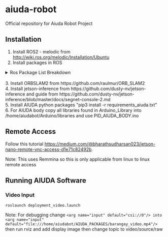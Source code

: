 # aiuda-robot
Official repository for Aiuda Robot Project

## Installation
1. Install ROS2 - melodic from http://wiki.ros.org/melodic/Installation/Ubuntu
2. Install packages in ROS
<details>
<summary>Ros Package List Breakdown</summary>
<br>ORB_SLAM2 /opt/ros/melodic/share/ORB_SLAM2
<br>actionlib /opt/ros/melodic/share/actionlib
<br>actionlib_msgs /opt/ros/melodic/share/actionlib_msgs
<br>actionlib_tutorials /opt/ros/melodic/share/actionlib_tutorials
<br>aiuda_body_serial /home/aiudabot/AIUDA_PACKAGES/arduino_body_serial/src/aiuda_body_serial
<br>aiuda_throttle_package /home/aiudabot/AIUDA_PACKAGES/opencv_ros_package/src/aiuda_throttle_package
<br>aiudastarter /home/aiudabot/AIUDA_PACKAGES/AIUDA_STARTER/src/aiudastarter
<br>amcl /opt/ros/melodic/share/amcl
<br>angles /opt/ros/melodic/share/angles
<br>async_web_server_cpp /opt/ros/melodic/share/async_web_server_cpp
<br>base_local_planner /opt/ros/melodic/share/base_local_planner
<br>bond /opt/ros/melodic/share/bond
<br>bondcpp /opt/ros/melodic/share/bondcpp
<br>bondpy /opt/ros/melodic/share/bondpy
<br>camera_calibration /opt/ros/melodic/share/camera_calibration
<br>camera_calibration_parsers /opt/ros/melodic/share/camera_calibration_parsers
<br>camera_info_manager /opt/ros/melodic/share/camera_info_manager
<br>carrot_planner /opt/ros/melodic/share/carrot_planner
<br>catkin /opt/ros/melodic/share/catkin
<br>class_loader /opt/ros/melodic/share/class_loader
<br>clear_costmap_recovery /opt/ros/melodic/share/clear_costmap_recovery
<br>clock_relay /opt/ros/melodic/share/clock_relay
<br>cmake_modules /opt/ros/melodic/share/cmake_modules
<br>compressed_depth_image_transport /opt/ros/melodic/share/compressed_depth_image_transport
<br>compressed_image_transport /opt/ros/melodic/share/compressed_image_transport
<br>control_msgs /opt/ros/melodic/share/control_msgs
<br>control_toolbox /opt/ros/melodic/share/control_toolbox
<br>controller_interface /opt/ros/melodic/share/controller_interface
<br>controller_manager /opt/ros/melodic/share/controller_manager
<br>controller_manager_msgs /opt/ros/melodic/share/controller_manager_msgs
<br>costmap_2d /opt/ros/melodic/share/costmap_2d
<br>cpp_common /opt/ros/melodic/share/cpp_common
<br>cv_bridge /opt/ros/melodic/share/cv_bridge
<br>depth_image_proc /opt/ros/melodic/share/depth_image_proc
<br>diagnostic_aggregator /opt/ros/melodic/share/diagnostic_aggregator
<br>diagnostic_analysis /opt/ros/melodic/share/diagnostic_analysis
<br>diagnostic_common_diagnostics /opt/ros/melodic/share/diagnostic_common_diagnostics
<br>diagnostic_msgs /opt/ros/melodic/share/diagnostic_msgs
<br>diagnostic_updater /opt/ros/melodic/share/diagnostic_updater
<br>diff_drive_controller /opt/ros/melodic/share/diff_drive_controller
<br>dwa_local_planner /opt/ros/melodic/share/dwa_local_planner
<br>dynamic_reconfigure /opt/ros/melodic/share/dynamic_reconfigure
<br>eigen_conversions /opt/ros/melodic/share/eigen_conversions
<br>fake_localization /opt/ros/melodic/share/fake_localization
<br>filters /opt/ros/melodic/share/filters
<br>forward_command_controller /opt/ros/melodic/share/forward_command_controller
<br>gazebo_dev /opt/ros/melodic/share/gazebo_dev
<br>gazebo_msgs /opt/ros/melodic/share/gazebo_msgs
<br>gazebo_plugins /opt/ros/melodic/share/gazebo_plugins
<br>gazebo_ros /opt/ros/melodic/share/gazebo_ros
<br>gazebo_ros_control /opt/ros/melodic/share/gazebo_ros_control
<br>gencpp /opt/ros/melodic/share/gencpp
<br>geneus /opt/ros/melodic/share/geneus
<br>genlisp /opt/ros/melodic/share/genlisp
<br>genmsg /opt/ros/melodic/share/genmsg
<br>gennodejs /opt/ros/melodic/share/gennodejs
<br>genpy /opt/ros/melodic/share/genpy
<br>geographic_msgs /opt/ros/melodic/share/geographic_msgs
<br>geometry_msgs /opt/ros/melodic/share/geometry_msgs
<br>gl_dependency /opt/ros/melodic/share/gl_dependency
<br>global_planner /opt/ros/melodic/share/global_planner
<br>gmapping /opt/ros/melodic/share/gmapping
<br>hardware_interface /opt/ros/melodic/share/hardware_interface
<br>hector_compressed_map_transport /home/aiudabot/AIUDA_PACKAGES/hector_slam_package/src/hector_slam/hector_compressed_map_transport
<br>hector_geotiff /home/aiudabot/AIUDA_PACKAGES/hector_slam_package/src/hector_slam/hector_geotiff
<br>hector_geotiff_launch /home/aiudabot/AIUDA_PACKAGES/hector_slam_package/src/hector_slam/hector_geotiff_launch
<br>hector_geotiff_plugins /home/aiudabot/AIUDA_PACKAGES/hector_slam_package/src/hector_slam/hector_geotiff_plugins
<br>hector_imu_attitude_to_tf /home/aiudabot/AIUDA_PACKAGES/hector_slam_package/src/hector_slam/hector_imu_attitude_to_tf
<br>hector_imu_tools /home/aiudabot/AIUDA_PACKAGES/hector_slam_package/src/hector_slam/hector_imu_tools
<br>hector_map_server /home/aiudabot/AIUDA_PACKAGES/hector_slam_package/src/hector_slam/hector_map_server
<br>hector_map_tools /home/aiudabot/AIUDA_PACKAGES/hector_slam_package/src/hector_slam/hector_map_tools
<br>hector_mapping /home/aiudabot/AIUDA_PACKAGES/hector_slam_package/src/hector_slam/hector_mapping
<br>hector_marker_drawing /home/aiudabot/AIUDA_PACKAGES/hector_slam_package/src/hector_slam/hector_marker_drawing
<br>hector_nav_msgs /home/aiudabot/AIUDA_PACKAGES/hector_slam_package/src/hector_slam/hector_nav_msgs
<br>hector_slam_launch /home/aiudabot/AIUDA_PACKAGES/hector_slam_package/src/hector_slam/hector_slam_launch
<br>hector_trajectory_server /home/aiudabot/AIUDA_PACKAGES/hector_slam_package/src/hector_slam/hector_trajectory_server
<br>husky_base /home/aiudabot/AIUDA_PACKAGES/husky_ros_package/src/husky/husky_base
<br>husky_bringup /home/aiudabot/AIUDA_PACKAGES/husky_ros_package/src/husky/husky_bringup
<br>husky_control /home/aiudabot/AIUDA_PACKAGES/husky_ros_package/src/husky/husky_control
<br>husky_description /home/aiudabot/AIUDA_PACKAGES/husky_ros_package/src/husky/husky_description
<br>husky_gazebo /home/aiudabot/AIUDA_PACKAGES/husky_ros_package/src/husky/husky_gazebo
<br>husky_msgs /home/aiudabot/AIUDA_PACKAGES/husky_ros_package/src/husky/husky_msgs
<br>husky_navigation /home/aiudabot/AIUDA_PACKAGES/husky_ros_package/src/husky/husky_navigation
<br>husky_viz /home/aiudabot/AIUDA_PACKAGES/husky_ros_package/src/husky/husky_viz
<br>image_geometry /opt/ros/melodic/share/image_geometry
<br>image_proc /opt/ros/melodic/share/image_proc
<br>image_publisher /opt/ros/melodic/share/image_publisher
<br>image_rotate /opt/ros/melodic/share/image_rotate
<br>image_transport /opt/ros/melodic/share/image_transport
<br>image_view /opt/ros/melodic/share/image_view
<br>imu_complementary_filter /opt/ros/melodic/share/imu_complementary_filter
<br>interactive_marker_tutorials /opt/ros/melodic/share/interactive_marker_tutorials
<br>interactive_marker_twist_server /opt/ros/melodic/share/interactive_marker_twist_server
<br>interactive_markers /opt/ros/melodic/share/interactive_markers
<br>joint_limits_interface /opt/ros/melodic/share/joint_limits_interface
<br>joint_state_controller /opt/ros/melodic/share/joint_state_controller
<br>joint_state_publisher /opt/ros/melodic/share/joint_state_publisher
<br>joint_state_publisher_gui /opt/ros/melodic/share/joint_state_publisher_gui
<br>joint_trajectory_controller /opt/ros/melodic/share/joint_trajectory_controller
<br>joy /opt/ros/melodic/share/joy
<br>kdl_conversions /opt/ros/melodic/share/kdl_conversions
<br>kdl_parser /opt/ros/melodic/share/kdl_parser
<br>kdl_parser_py /opt/ros/melodic/share/kdl_parser_py
<br>laser_assembler /opt/ros/melodic/share/laser_assembler
<br>laser_filters /opt/ros/melodic/share/laser_filters
<br>laser_geometry /opt/ros/melodic/share/laser_geometry
<br>librviz_tutorial /opt/ros/melodic/share/librviz_tutorial
<br>lms1xx /opt/ros/melodic/share/lms1xx
<br>map_msgs /opt/ros/melodic/share/map_msgs
<br>map_server /opt/ros/melodic/share/map_server
<br>master_discovery_fkie /opt/ros/melodic/share/master_discovery_fkie
<br>master_sync_fkie /opt/ros/melodic/share/master_sync_fkie
<br>media_export /opt/ros/melodic/share/media_export
<br>message_filters /opt/ros/melodic/share/message_filters
<br>message_generation /opt/ros/melodic/share/message_generation
<br>message_relay /opt/ros/melodic/share/message_relay
<br>message_runtime /opt/ros/melodic/share/message_runtime
<br>mk /opt/ros/melodic/share/mk
<br>move_base /opt/ros/melodic/share/move_base
<br>move_base_msgs /opt/ros/melodic/share/move_base_msgs
<br>move_slow_and_clear /opt/ros/melodic/share/move_slow_and_clear
<br>mpu_6050_driver /home/aiudabot/AIUDA_PACKAGES/mpu_ws/src/mpu_6050_driver
<br>multimaster_launch /opt/ros/melodic/share/multimaster_launch
<br>multimaster_msgs /opt/ros/melodic/share/multimaster_msgs
<br>multimaster_msgs_fkie /opt/ros/melodic/share/multimaster_msgs_fkie
<br>nav_core /opt/ros/melodic/share/nav_core
<br>nav_msgs /opt/ros/melodic/share/nav_msgs
<br>navfn /opt/ros/melodic/share/navfn
<br>nodelet /opt/ros/melodic/share/nodelet
<br>nodelet_topic_tools /opt/ros/melodic/share/nodelet_topic_tools
<br>nodelet_tutorial_math /opt/ros/melodic/share/nodelet_tutorial_math
<br>openslam_gmapping /opt/ros/melodic/share/openslam_gmapping
<br>orb_slam2_ros /home/aiudabot/orb_catkin_ws/src/orb_slam_2_ros
<br>orocos_kdl /opt/ros/melodic/share/orocos_kdl
<br>pcl_conversions /opt/ros/melodic/share/pcl_conversions
<br>pcl_msgs /opt/ros/melodic/share/pcl_msgs
<br>pcl_ros /opt/ros/melodic/share/pcl_ros
<br>pluginlib /opt/ros/melodic/share/pluginlib
<br>pluginlib_tutorials /opt/ros/melodic/share/pluginlib_tutorials
<br>pointcloud_to_laserscan /opt/ros/melodic/share/pointcloud_to_laserscan
<br>polled_camera /opt/ros/melodic/share/polled_camera
<br>position_controllers /opt/ros/melodic/share/position_controllers
<br>postal_goal_ros /home/aiudabot/AIUDA_PACKAGES/postal_goal_ws/src/postal_goal_ros
<br>python_orocos_kdl /opt/ros/melodic/share/python_orocos_kdl
<br>python_qt_binding /opt/ros/melodic/share/python_qt_binding
<br>qt_dotgraph /opt/ros/melodic/share/qt_dotgraph
<br>qt_gui /opt/ros/melodic/share/qt_gui
<br>qt_gui_cpp /opt/ros/melodic/share/qt_gui_cpp
<br>qt_gui_py_common /opt/ros/melodic/share/qt_gui_py_common
<br>qwt_dependency /opt/ros/melodic/share/qwt_dependency
<br>realsense2_description /opt/ros/melodic/share/realsense2_description
<br>realtime_tools /opt/ros/melodic/share/realtime_tools
<br>resource_retriever /opt/ros/melodic/share/resource_retriever
<br>robot_localization /opt/ros/melodic/share/robot_localization
<br>robot_setup_tf /home/aiudabot/tf_catkin_ws/src/robot_setup_tf
<br>robot_state_publisher /opt/ros/melodic/share/robot_state_publisher
<br>ros_deep_learning /home/aiudabot/AIUDA_PACKAGES/ros_workspace/src/ros_deep_learning
<br>ros_environment /opt/ros/melodic/share/ros_environment
<br>rosbag /opt/ros/melodic/share/rosbag
<br>rosbag_migration_rule /opt/ros/melodic/share/rosbag_migration_rule
<br>rosbag_storage /opt/ros/melodic/share/rosbag_storage
<br>rosbash /opt/ros/melodic/share/rosbash
<br>rosboost_cfg /opt/ros/melodic/share/rosboost_cfg
<br>rosbuild /opt/ros/melodic/share/rosbuild
<br>rosclean /opt/ros/melodic/share/rosclean
<br>rosconsole /opt/ros/melodic/share/rosconsole
<br>rosconsole_bridge /opt/ros/melodic/share/rosconsole_bridge
<br>roscpp /opt/ros/melodic/share/roscpp
<br>roscpp_serialization /opt/ros/melodic/share/roscpp_serialization
<br>roscpp_traits /opt/ros/melodic/share/roscpp_traits
<br>roscpp_tutorials /opt/ros/melodic/share/roscpp_tutorials
<br>roscreate /opt/ros/melodic/share/roscreate
<br>rosgraph /opt/ros/melodic/share/rosgraph
<br>rosgraph_msgs /opt/ros/melodic/share/rosgraph_msgs
<br>roslang /opt/ros/melodic/share/roslang
<br>roslaunch /opt/ros/melodic/share/roslaunch
<br>roslib /opt/ros/melodic/share/roslib
<br>roslint /opt/ros/melodic/share/roslint
<br>roslisp /opt/ros/melodic/share/roslisp
<br>roslz4 /opt/ros/melodic/share/roslz4
<br>rosmake /opt/ros/melodic/share/rosmake
<br>rosmaster /opt/ros/melodic/share/rosmaster
<br>rosmsg /opt/ros/melodic/share/rosmsg
<br>rosnode /opt/ros/melodic/share/rosnode
<br>rosout /opt/ros/melodic/share/rosout
<br>rospack /opt/ros/melodic/share/rospack
<br>rosparam /opt/ros/melodic/share/rosparam
<br>rospy /opt/ros/melodic/share/rospy
<br>rospy_tutorials /opt/ros/melodic/share/rospy_tutorials
<br>rosservice /opt/ros/melodic/share/rosservice
<br>rostest /opt/ros/melodic/share/rostest
<br>rostime /opt/ros/melodic/share/rostime
<br>rostopic /opt/ros/melodic/share/rostopic
<br>rosunit /opt/ros/melodic/share/rosunit
<br>roswtf /opt/ros/melodic/share/roswtf
<br>rotate_recovery /opt/ros/melodic/share/rotate_recovery
<br>rqt_action /opt/ros/melodic/share/rqt_action
<br>rqt_bag /opt/ros/melodic/share/rqt_bag
<br>rqt_bag_plugins /opt/ros/melodic/share/rqt_bag_plugins
<br>rqt_console /opt/ros/melodic/share/rqt_console
<br>rqt_dep /opt/ros/melodic/share/rqt_dep
<br>rqt_graph /opt/ros/melodic/share/rqt_graph
<br>rqt_gui /opt/ros/melodic/share/rqt_gui
<br>rqt_gui_cpp /opt/ros/melodic/share/rqt_gui_cpp
<br>rqt_gui_py /opt/ros/melodic/share/rqt_gui_py
<br>rqt_image_view /opt/ros/melodic/share/rqt_image_view
<br>rqt_launch /opt/ros/melodic/share/rqt_launch
<br>rqt_logger_level /opt/ros/melodic/share/rqt_logger_level
<br>rqt_moveit /opt/ros/melodic/share/rqt_moveit
<br>rqt_msg /opt/ros/melodic/share/rqt_msg
<br>rqt_nav_view /opt/ros/melodic/share/rqt_nav_view
<br>rqt_plot /opt/ros/melodic/share/rqt_plot
<br>rqt_pose_view /opt/ros/melodic/share/rqt_pose_view
<br>rqt_publisher /opt/ros/melodic/share/rqt_publisher
<br>rqt_py_common /opt/ros/melodic/share/rqt_py_common
<br>rqt_py_console /opt/ros/melodic/share/rqt_py_console
<br>rqt_reconfigure /opt/ros/melodic/share/rqt_reconfigure
<br>rqt_robot_dashboard /opt/ros/melodic/share/rqt_robot_dashboard
<br>rqt_robot_monitor /opt/ros/melodic/share/rqt_robot_monitor
<br>rqt_robot_steering /opt/ros/melodic/share/rqt_robot_steering
<br>rqt_runtime_monitor /opt/ros/melodic/share/rqt_runtime_monitor
<br>rqt_rviz /opt/ros/melodic/share/rqt_rviz
<br>rqt_service_caller /opt/ros/melodic/share/rqt_service_caller
<br>rqt_shell /opt/ros/melodic/share/rqt_shell
<br>rqt_srv /opt/ros/melodic/share/rqt_srv
<br>rqt_tf_tree /opt/ros/melodic/share/rqt_tf_tree
<br>rqt_top /opt/ros/melodic/share/rqt_top
<br>rqt_topic /opt/ros/melodic/share/rqt_topic
<br>rqt_web /opt/ros/melodic/share/rqt_web
<br>rviz /opt/ros/melodic/share/rviz
<br>rviz_imu_plugin /opt/ros/melodic/share/rviz_imu_plugin
<br>rviz_plugin_tutorials /opt/ros/melodic/share/rviz_plugin_tutorials
<br>rviz_python_tutorial /opt/ros/melodic/share/rviz_python_tutorial
<br>self_test /opt/ros/melodic/share/self_test
<br>sensor_msgs /opt/ros/melodic/share/sensor_msgs
<br>set_point /home/aiudabot/AIUDA_PACKAGES/pose_estimate_ws/src/set_point
<br>shape_msgs /opt/ros/melodic/share/shape_msgs
<br>smach /opt/ros/melodic/share/smach
<br>smach_msgs /opt/ros/melodic/share/smach_msgs
<br>smach_ros /opt/ros/melodic/share/smach_ros
<br>smclib /opt/ros/melodic/share/smclib
<br>stage /opt/ros/melodic/share/stage
<br>stage_ros /opt/ros/melodic/share/stage_ros
<br>std_msgs /opt/ros/melodic/share/std_msgs
<br>std_srvs /opt/ros/melodic/share/std_srvs
<br>stereo_image_proc /opt/ros/melodic/share/stereo_image_proc
<br>stereo_msgs /opt/ros/melodic/share/stereo_msgs
<br>teleop_twist_joy /opt/ros/melodic/share/teleop_twist_joy
<br>teleop_twist_keyboard /home/aiudabot/AIUDA_PACKAGES/teleop_catkin_ws/src/teleop_twist_keyboard
<br>tf /opt/ros/melodic/share/tf
<br>tf2 /opt/ros/melodic/share/tf2
<br>tf2_eigen /opt/ros/melodic/share/tf2_eigen
<br>tf2_geometry_msgs /opt/ros/melodic/share/tf2_geometry_msgs
<br>tf2_kdl /opt/ros/melodic/share/tf2_kdl
<br>tf2_msgs /opt/ros/melodic/share/tf2_msgs
<br>tf2_py /opt/ros/melodic/share/tf2_py
<br>tf2_relay /opt/ros/melodic/share/tf2_relay
<br>tf2_ros /opt/ros/melodic/share/tf2_ros
<br>tf2_sensor_msgs /opt/ros/melodic/share/tf2_sensor_msgs
<br>tf_conversions /opt/ros/melodic/share/tf_conversions
<br>theora_image_transport /opt/ros/melodic/share/theora_image_transport
<br>topic_tools /opt/ros/melodic/share/topic_tools
<br>trajectory_msgs /opt/ros/melodic/share/trajectory_msgs
<br>transmission_interface /opt/ros/melodic/share/transmission_interface
<br>turtle_actionlib /opt/ros/melodic/share/turtle_actionlib
<br>turtle_tf /opt/ros/melodic/share/turtle_tf
<br>turtle_tf2 /opt/ros/melodic/share/turtle_tf2
<br>turtlebot3_bringup /home/aiudabot/turtlebot_ws/src/turtlebot3/turtlebot3_bringup
<br>turtlebot3_description /home/aiudabot/turtlebot_ws/src/turtlebot3/turtlebot3_description
<br>turtlebot3_example /home/aiudabot/turtlebot_ws/src/turtlebot3/turtlebot3_example
<br>turtlebot3_fake /home/aiudabot/turtlebot_ws/src/turtlebot3_simulations/turtlebot3_fake
<br>turtlebot3_gazebo /home/aiudabot/turtlebot_ws/src/turtlebot3_simulations/turtlebot3_gazebo
<br>turtlebot3_msgs /home/aiudabot/turtlebot_ws/src/turtlebot3_msgs
<br>turtlebot3_navigation /home/aiudabot/turtlebot_ws/src/turtlebot3/turtlebot3_navigation
<br>turtlebot3_slam /home/aiudabot/turtlebot_ws/src/turtlebot3/turtlebot3_slam
<br>turtlebot3_teleop /home/aiudabot/turtlebot_ws/src/turtlebot3/turtlebot3_teleop
<br>turtlesim /opt/ros/melodic/share/turtlesim
<br>twist_mux /opt/ros/melodic/share/twist_mux
<br>twist_mux_msgs /opt/ros/melodic/share/twist_mux_msgs
<br>urdf /opt/ros/melodic/share/urdf
<br>urdf_parser_plugin /opt/ros/melodic/share/urdf_parser_plugin
<br>urdf_sim_tutorial /opt/ros/melodic/share/urdf_sim_tutorial
<br>urdf_tutorial /opt/ros/melodic/share/urdf_tutorial
<br>urdfdom_py /opt/ros/melodic/share/urdfdom_py
<br>uuid_msgs /opt/ros/melodic/share/uuid_msgs
<br>velodyne_description /opt/ros/melodic/share/velodyne_description
<br>video_stream_opencv /home/aiudabot/AIUDA_PACKAGES/video_stream_package/src/video_stream_opencv
<br>vision_msgs /opt/ros/melodic/share/vision_msgs
<br>visualization_marker_tutorials /opt/ros/melodic/share/visualization_marker_tutorials
<br>visualization_msgs /opt/ros/melodic/share/visualization_msgs
<br>voxel_grid /opt/ros/melodic/share/voxel_grid
<br>web_video_server /opt/ros/melodic/share/web_video_server
<br>webkit_dependency /opt/ros/melodic/share/webkit_dependency
<br>xacro /opt/ros/melodic/share/xacro
<br>xmlrpcpp /opt/ros/melodic/share/xmlrpcpp
</details>
<br> 3. Install ORBSLAM2 from  https://github.com/raulmur/ORB_SLAM2
<br> 4. Install jetson-inference from https://github.com/dusty-nv/jetson-inference and guide from https://github.com/dusty-nv/jetson-inference/blob/master/docs/segnet-console-2.md
<br> 5. Install AIUDA python packages "pip3 install -r requirements_aiuda.txt"
<br> 6. For AIUDA body copy all libraries found in Arduino_Library into  /home/aiudabot/Arduino/libraries and use PID_AIUDA_BODY.ino 


## Remote Access
Follow this tutorial https://medium.com/@bharathsudharsan023/jetson-nano-remote-vnc-access-d1e71c82492b.

Note: This uses Remmina so this is only applicable from linux to linux remote access

## Running AIUDA Software
### Video Input
```
roslaunch deployment_video.launch
```
Note: 
For debugging change `<arg name="input" default="csi://0"/> into <arg name="input" default="file:///home/aiudabot/AIUDA_PACKAGES/barangay_video.mp4"/>` then run rviz and add display image then change topic to video/source/raw

